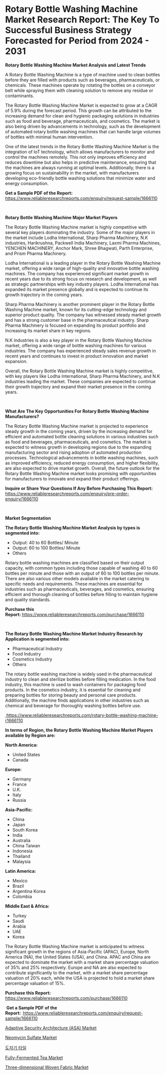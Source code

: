 <p><h1>Rotary Bottle Washing Machine Market Research Report: The Key To Successful Business Strategy Forecasted for Period from 2024 - 2031</h1></p><p><strong>Rotary Bottle Washing Machine Market Analysis and Latest Trends</strong></p>
<p><p>A Rotary Bottle Washing Machine is a type of machine used to clean bottles before they are filled with products such as beverages, pharmaceuticals, or chemicals. These machines operate by rotating the bottles on a conveyor belt while spraying them with cleaning solution to remove any residue or contaminants.</p><p>The Rotary Bottle Washing Machine Market is expected to grow at a CAGR of 5.9% during the forecast period. This growth can be attributed to the increasing demand for clean and hygienic packaging solutions in industries such as food and beverage, pharmaceuticals, and cosmetics. The market is also being driven by advancements in technology, such as the development of automated rotary bottle washing machines that can handle large volumes of bottles with minimal human intervention.</p><p>One of the latest trends in the Rotary Bottle Washing Machine Market is the integration of IoT technology, which allows manufacturers to monitor and control the machines remotely. This not only improves efficiency and reduces downtime but also helps in predictive maintenance, ensuring that the machines are always running at optimal levels. Additionally, there is a growing focus on sustainability in the market, with manufacturers developing eco-friendly bottle washing solutions that minimize water and energy consumption.</p></p>
<p><strong>Get a Sample PDF of the Report:&nbsp;</strong> <a href="https://www.reliableresearchreports.com/enquiry/request-sample/1666110">https://www.reliableresearchreports.com/enquiry/request-sample/1666110</a></p>
<p>&nbsp;</p>
<p><strong>Rotary Bottle Washing Machine Major Market Players</strong></p>
<p><p>The Rotary Bottle Washing Machine market is highly competitive with several key players dominating the industry. Some of the major players in the market include Lodha International, Sharp Pharma Machinery, N.K industries, Harikrushna, Packwell India Machinery, Laxmi Pharma Machines, YENCHEN MACHINERY, Anchor Mark, Shree Bhagwati, Parth Enterprise, and Prism Pharma Machinery.</p><p>Lodha International is a leading player in the Rotary Bottle Washing Machine market, offering a wide range of high-quality and innovative bottle washing machines. The company has experienced significant market growth in recent years due to its strong focus on research and development, as well as strategic partnerships with key industry players. Lodha International has expanded its market presence globally and is expected to continue its growth trajectory in the coming years.</p><p>Sharp Pharma Machinery is another prominent player in the Rotary Bottle Washing Machine market, known for its cutting-edge technology and superior product quality. The company has witnessed steady market growth and has a strong customer base in the pharmaceutical industry. Sharp Pharma Machinery is focused on expanding its product portfolio and increasing its market share in key regions.</p><p>N.K industries is also a key player in the Rotary Bottle Washing Machine market, offering a wide range of bottle washing machines for various industries. The company has experienced steady sales revenue growth in recent years and continues to invest in product innovation and market expansion.</p><p>Overall, the Rotary Bottle Washing Machine market is highly competitive, with key players like Lodha International, Sharp Pharma Machinery, and N.K industries leading the market. These companies are expected to continue their growth trajectory and expand their market presence in the coming years.</p></p>
<p>&nbsp;</p>
<p><strong>What Are The Key Opportunities For Rotary Bottle Washing Machine Manufacturers?</strong></p>
<p><p>The Rotary Bottle Washing Machine market is projected to experience steady growth in the coming years, driven by the increasing demand for efficient and automated bottle cleaning solutions in various industries such as food and beverages, pharmaceuticals, and cosmetics. The market is expected to witness growth in developing regions due to the expanding manufacturing sector and rising adoption of automated production processes. Technological advancements in bottle washing machines, such as improved efficiency, reduced energy consumption, and higher flexibility, are also expected to drive market growth. Overall, the future outlook for the Rotary Bottle Washing Machine market looks promising with opportunities for manufacturers to innovate and expand their product offerings.</p></p>
<p><strong>Inquire or Share Your Questions If Any Before Purchasing This Report:</strong> <a href="https://www.reliableresearchreports.com/enquiry/pre-order-enquiry/1666110">https://www.reliableresearchreports.com/enquiry/pre-order-enquiry/1666110</a></p>
<p>&nbsp;</p>
<p><strong>Market Segmentation</strong></p>
<p><strong>The Rotary Bottle Washing Machine Market Analysis by types is segmented into:</strong></p>
<p><ul><li>Output: 40 to 60 Bottles/ Minute</li><li>Output: 60 to 100 Bottles/ Minute</li><li>Others</li></ul></p>
<p><p>Rotary bottle washing machines are classified based on their output capacity, with common types including those capable of washing 40 to 60 bottles per minute and those with an output of 60 to 100 bottles per minute. There are also various other models available in the market catering to specific needs and requirements. These machines are essential for industries such as pharmaceuticals, beverages, and cosmetics, ensuring efficient and thorough cleaning of bottles before filling to maintain hygiene and quality standards.</p></p>
<p><strong>Purchase this Report:&nbsp;</strong><a href="https://www.reliableresearchreports.com/purchase/1666110">https://www.reliableresearchreports.com/purchase/1666110</a></p>
<p>&nbsp;</p>
<p><strong>The Rotary Bottle Washing Machine Market Industry Research by Application is segmented into:</strong></p>
<p><ul><li>Pharmaceutical Industry</li><li>Food Industry</li><li>Cosmetics Industry</li><li>Others</li></ul></p>
<p><p>The rotary bottle washing machine is widely used in the pharmaceutical industry to clean and sterilize bottles before filling medication. In the food industry, this machine is used to wash containers for packaging food products. In the cosmetics industry, it is essential for cleaning and preparing bottles for storing beauty and personal care products. Additionally, the machine finds applications in other industries such as chemical and beverage for thoroughly washing bottles before use.</p></p>
<p><a href="https://www.reliableresearchreports.com/rotary-bottle-washing-machine-r1666110">&nbsp;https://www.reliableresearchreports.com/rotary-bottle-washing-machine-r1666110</a></p>
<p><strong>In terms of Region, the Rotary Bottle Washing Machine Market Players available by Region are:</strong></p>
<p>
    <p> <strong> North America: </strong>
        <ul>
            <li>United States</li>
            <li>Canada</li>
        </ul>
        </p> 
    <p> <strong> Europe: </strong>
        <ul>
            <li>Germany</li>
            <li>France</li>
            <li>U.K.</li>
            <li>Italy</li>
            <li>Russia</li>
        </ul>
        </p> 
    <p> <strong> Asia-Pacific: </strong>
        <ul>
            <li>China</li>
            <li>Japan</li>
            <li>South Korea</li>
            <li>India</li>
            <li>Australia</li>
            <li>China Taiwan</li>
            <li>Indonesia</li>
            <li>Thailand</li>
            <li>Malaysia</li>
        </ul>
        </p> 
    <p> <strong> Latin America: </strong>
        <ul>
            <li>Mexico</li>
            <li>Brazil</li>
            <li>Argentina Korea</li>
            <li>Colombia</li>
        </ul>
        </p> 
    <p> <strong> Middle East & Africa: </strong>
        <ul>
            <li>Turkey</li>
            <li>Saudi</li>
            <li>Arabia</li>
            <li>UAE</li>
            <li>Korea</li>
        </ul>
    </p>
    </p>
<p><p>The Rotary Bottle Washing Machine market is anticipated to witness significant growth in the regions of Asia-Pacific (APAC), Europe, North America (NA), the United States (USA), and China. APAC and China are expected to dominate the market with a market share percentage valuation of 35% and 25% respectively. Europe and NA are also expected to contribute significantly to the market, with a market share percentage valuation of 20% each, while the USA is projected to hold a market share percentage valuation of 15%.</p></p>
<p><strong>Purchase this Report: </strong><a href="https://www.reliableresearchreports.com/purchase/1666110">https://www.reliableresearchreports.com/purchase/1666110</a></p>
<p>&nbsp;<strong>Get a Sample PDF of the Report:&nbsp;&nbsp;</strong><a href="https://www.reliableresearchreports.com/enquiry/request-sample/1666110">https://www.reliableresearchreports.com/enquiry/request-sample/1666110</a></p>
<p><strong></strong></p>
<p><p><a href="https://www.linkedin.com/pulse/adaptive-security-architecture-asa-market-size-share-analysis-snoqe?trackingId=iUOISTHnTBqA8iAOJ7Fv3Q%3D%3D">Adaptive Security Architecture (ASA) Market</a></p><p><a href="https://github.com/RickHolmes3/Market-Research-Report-List-6/blob/main/neomycin-sulfate-market.md">Neomycin Sulfate Market</a></p><p><a href="https://medium.com/@ucghafeg91/%EB%8F%84%EC%9E%90%EA%B8%B0-%ED%83%80%EC%9D%BC-%EC%8B%9C%EC%9E%A5%EC%97%90-%EB%8C%80%ED%95%9C-%ED%86%B5%EC%B0%B0-%EC%8B%9C%EC%9E%A5-%EC%B0%B8%EA%B0%80%EC%9E%90-%EC%8B%9C%EC%9E%A5-%EA%B7%9C%EB%AA%A8-%EC%A7%80%EB%A6%AC%EC%A0%81-%EC%A7%80%EC%97%AD-%EB%B0%8F-%EC%98%88%EC%B8%A1-2024-2031-d7beaf777633">도자기 타일</a></p><p><a href="https://medium.com/@sarahhopkins94/deep-dive-into-the-fully-fermented-tea-market-itstrends-market-segmentation-and-competitive-9a8d95eec6d8">Fully-Fermented Tea Market</a></p><p><a href="https://www.linkedin.com/pulse/three-dimensional-woven-fabric-market-share-size-trends-gyiue?trackingId=QivDOJ0VRG6CXAJMeLC60w%3D%3D">Three-dimensional Woven Fabric Market</a></p></p>